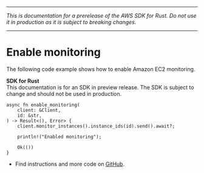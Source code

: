 --------

 *This is documentation for a prerelease of the AWS SDK for Rust\. Do not use it in production as it is subject to breaking changes\.* 

--------

# Enable monitoring<a name="ec2_MonitorInstances_rust_topic"></a>

The following code example shows how to enable Amazon EC2 monitoring\.

**SDK for Rust**  
This documentation is for an SDK in preview release\. The SDK is subject to change and should not be used in production\.
  

```
async fn enable_monitoring(
    client: &Client,
    id: &str,
) -> Result<(), Error> {
    client.monitor_instances().instance_ids(id).send().await?;

    println!("Enabled monitoring");

    Ok(())
}
```
+  Find instructions and more code on [GitHub](https://github.com/awsdocs/aws-doc-sdk-examples/tree/main/.rust_alpha/ec2#code-examples)\. 
